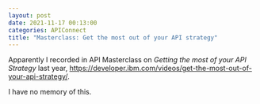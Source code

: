 ```yaml
---
layout: post
date: 2021-11-17 00:13:00
categories: APIConnect
title: "Masterclass: Get the most out of your API strategy"
---
```


Apparently I recorded in API Masterclass on *Getting the most of your API Strategy* last year, https://developer.ibm.com/videos/get-the-most-out-of-your-api-strategy/.

I have no memory of this.
